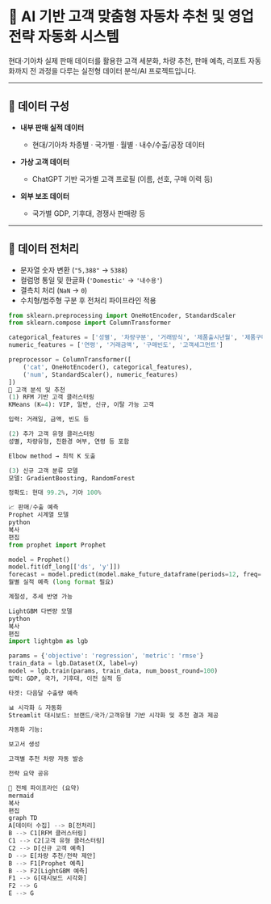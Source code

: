 # 🚗 AI 기반 고객 맞춤형 자동차 추천 및 영업전략 자동화 시스템

현대·기아차 실제 판매 데이터를 활용한 고객 세분화, 차량 추천, 판매 예측, 리포트 자동화까지 전 과정을 다루는 실전형 데이터 분석/AI 프로젝트입니다.

---

## 📁 데이터 구성

- **내부 판매 실적 데이터**  
  - 현대/기아차 차종별 · 국가별 · 월별 · 내수/수출/공장 데이터

- **가상 고객 데이터**  
  - ChatGPT 기반 국가별 고객 프로필 (이름, 선호, 구매 이력 등)

- **외부 보조 데이터**  
  - 국가별 GDP, 기후대, 경쟁사 판매량 등

---

## 🔄 데이터 전처리

- 문자열 숫자 변환 (`"5,388"` → `5388`)
- 컬럼명 통일 및 한글화 (`'Domestic'` → `'내수용'`)
- 결측치 처리 (`NaN` → `0`)
- 수치형/범주형 구분 후 전처리 파이프라인 적용

```python
from sklearn.preprocessing import OneHotEncoder, StandardScaler
from sklearn.compose import ColumnTransformer

categorical_features = ['성별', '차량구분', '거래방식', '제품출시년월', '제품구매날짜', '친환경차']
numeric_features = ['연령', '거래금액', '구매빈도', '고객세그먼트']

preprocessor = ColumnTransformer([
    ('cat', OneHotEncoder(), categorical_features),
    ('num', StandardScaler(), numeric_features)
])
👥 고객 분석 및 추천
(1) RFM 기반 고객 클러스터링
KMeans (K=4): VIP, 일반, 신규, 이탈 가능 고객

입력: 거래일, 금액, 빈도 등

(2) 추가 고객 유형 클러스터링
성별, 차량유형, 친환경 여부, 연령 등 포함

Elbow method → 최적 K 도출

(3) 신규 고객 분류 모델
모델: GradientBoosting, RandomForest

정확도: 현대 99.2%, 기아 100%

📈 판매/수출 예측
Prophet 시계열 모델
python
복사
편집
from prophet import Prophet

model = Prophet()
model.fit(df_long[['ds', 'y']])
forecast = model.predict(model.make_future_dataframe(periods=12, freq='M'))
월별 실적 예측 (long format 필요)

계절성, 추세 반영 가능

LightGBM 다변량 모델
python
복사
편집
import lightgbm as lgb

params = {'objective': 'regression', 'metric': 'rmse'}
train_data = lgb.Dataset(X, label=y)
model = lgb.train(params, train_data, num_boost_round=100)
입력: GDP, 국가, 기후대, 이전 실적 등

타겟: 다음달 수출량 예측

📊 시각화 & 자동화
Streamlit 대시보드: 브랜드/국가/고객유형 기반 시각화 및 추천 결과 제공

자동화 기능:

보고서 생성

고객별 추천 차량 자동 발송

전략 요약 공유

🔁 전체 파이프라인 (요약)
mermaid
복사
편집
graph TD
A[데이터 수집] --> B[전처리]
B --> C1[RFM 클러스터링]
C1 --> C2[고객 유형 클러스터링]
C2 --> D[신규 고객 예측]
D --> E[차량 추천/전략 제안]
B --> F1[Prophet 예측]
B --> F2[LightGBM 예측]
F1 --> G[대시보드 시각화]
F2 --> G
E --> G
